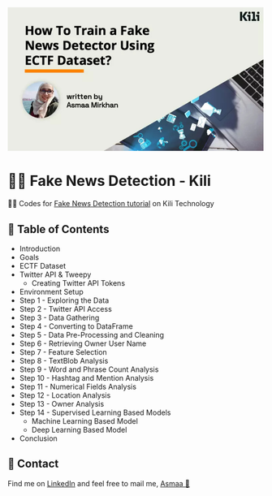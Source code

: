 ![](cover.jpg)

# 🕵️‍♀️ Fake News Detection - Kili
👩‍💻 Codes for [Fake News Detection tutorial](https://kili-technology.com/blog/351538e5-bd46-44b8-aa6c-650d6e777822) on Kili Technology

## 📑 Table of Contents
- Introduction
- Goals
- ECTF Dataset
- Twitter API & Tweepy
  - Creating Twitter API Tokens
- Environment Setup
- Step 1 - Exploring the Data
- Step 2 - Twitter API Access
- Step 3 - Data Gathering
- Step 4 - Converting to DataFrame
- Step 5 - Data Pre-Processing and Cleaning
- Step 6 - Retrieving Owner User Name
- Step 7 - Feature Selection
- Step 8 - TextBlob Analysis
- Step 9 - Word and Phrase Count Analysis
- Step 10 - Hashtag and Mention Analysis
- Step 11 - Numerical Fields Analysis
- Step 12 - Location Analysis
- Step 13 - Owner Analysis
- Step 14 - Supervised Learning Based Models
  - Machine Learning Based Model
  - Deep Learning Based Model
- Conclusion

 
## 💼 Contact
Find me on [LinkedIn](https://www.linkedin.com/in/asmaamirkhan/) and feel free to mail me, [Asmaa 🦋](mailto:asmaamirkhan.am@gmail.com)
